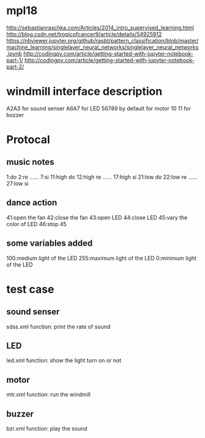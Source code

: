 # mpl18

http://sebastianraschka.com/Articles/2014_intro_supervised_learning.html
http://blog.csdn.net/tropicofcancer9/article/details/54925912
https://nbviewer.jupyter.org/github/rasbt/pattern_classification/blob/master/machine_learning/singlelayer_neural_networks/singlelayer_neural_networks.ipynb
http://codingpy.com/article/getting-started-with-jupyter-notebook-part-1/
http://codingpy.com/article/getting-started-with-jupyter-notebook-part-2/


# windmill interface description
A2A3 for sound senser
A6A7 for LED
56789 by default for motor
10 11 for bozzer
# Protocal
## music notes
1:do
2:re
......
7:si
11:high do
12:high re
......
17:high si
21:low do
22:low re
......
27:low si
## dance action
41:open the fan
42:close the fan
43:open LED
44:close LED
45:vary the color of LED
46:stop 45
## some variables added
100:medium light of the LED
255:maximum light of the LED
0:minimum light of the LED
# test case
## sound senser
sdss.xml
function: print the rate of sound
## LED
led.xml
function: show the light turn on or not
## motor
mtr.xml
function: run the windmill
## buzzer
bzr.xml
function: play the sound
